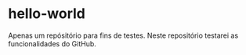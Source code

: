 # hello-world
Apenas um repósitório para fins de testes.
Neste repositório testarei as funcionalidades do GitHub.
